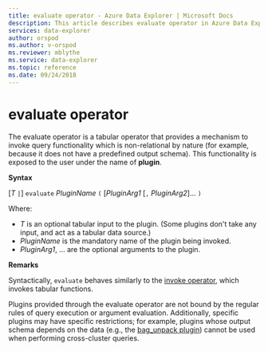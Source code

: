 ```yaml
---
title: evaluate operator - Azure Data Explorer | Microsoft Docs
description: This article describes evaluate operator in Azure Data Explorer.
services: data-explorer
author: orspod
ms.author: v-orspod
ms.reviewer: mblythe
ms.service: data-explorer
ms.topic: reference
ms.date: 09/24/2018
---
```

# evaluate operator

The evaluate operator is a tabular operator that provides a mechanism to invoke
query functionality which is non-relational by nature (for example, because it
does not have a predefined output schema). This functionality is exposed to the
user under the name of **plugin**.

**Syntax**

[*T* `|`] `evaluate` *PluginName* `(` [*PluginArg1* [`,` *PluginArg2*]... `)`

Where:

* *T* is an optional tabular input to the plugin. (Some plugins don't take
  any input, and act as a tabular data source.)
* *PluginName* is the mandatory name of the plugin being invoked.
* *PluginArg1*, ... are the optional arguments to the plugin.

**Remarks**

Syntactically, `evaluate` behaves similarly
to the [invoke operator](./invokeoperator.md), which invokes tabular functions.

Plugins provided through the evaluate operator are not bound by the regular
rules of query execution or argument evaluation. Additionally, specific plugins
may have specific restrictions; for example, plugins whose output schema depends
on the data (e.g., the [bag_unpack plugin](./bag-unpackplugin.md)) cannot be used
when performing cross-cluster queries.